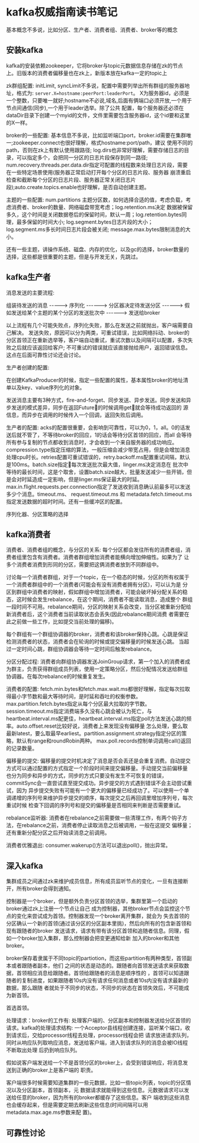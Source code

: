 # kafka权威指南读书笔记

基本概念不多说，比如分区、生产者、消费者组、消费者、broker等的概念

## 安装kafka

kafka的安装依赖zookeeper，它将broker与topic元数据信息存储在zk的节点上。旧版本的消费者偏移量也在zk上，新版本放在kafka一定的topic上

zk群组配置: initLimit, syncLimit不多说，配置中需要列举出所有群组的服务器地址，格式为: `server.X=hostname:peerPort:leaderPort`。
X为服务器id，必须是一个整数，只要唯一就好;hostname不必说,域名,后面有俩端口必须开放,一个用于节点间通信(同步),一个用于leader选举。除了公共
配置，每个服务器还必须在dataDir目录下创建一个myid的文件，文件里需要包含服务器id，这个id要和这里的X一样。

broker的一些配置: 基本信息不多说，比如监听端口port，broker.id需要在集群唯一;zookeeper.connect也很好理解，格式hostname:port/path，建议
使用不同的path，否则在zk上有默认使用跟路径; log.dirs也非常好理解，需要存储日志的目录，可以指定多个，会把同一分区的日志片段保存到同一路径;
num.recovery.threads.per.data.dir指定可配置的线程数来处理日志片段，需要在一些特定场景使用(服务器正常启动打开每个分区的日志片段、服务器
崩溃重启检查和截断每个分区的日志片段、服务器正常关闭日志片段);auto.create.topics.enable也好理解，是否自动创建主题。

主题的一些配置: num.partitions 主题分区数，如何选择合适的值，考虑负载，考虑消费者、broker的数量、网络磁盘带宽考虑；log.retention.ms决定
数据被保留多久，这个时间是关闭数据卷后的保留时间，默认一周；log.retention.bytes同理，最多保留的时间大小; log.segment.bytes日志片段的大小；
log.segment.ms多长时间日志片段会被关闭; message.max.bytes限制消息的大小。

还有一些主题，讲操作系统、磁盘、内存的优化，以及gc的选择，broker数量的选择，这些都是很重要的主题，但是与开发无关，先跳过。

## kafka生产者

消息发送的主要流程:

组装待发送的消息 -----> 序列化 ------> 分区器决定待发送分区 ------> 假如发送给某个主题的某个分区的发送批次中 ------> 发送给broker

以上流程有几个可能失败点，序列化失败，那么在发送之前就抛出，客户端需要自己解决。 发送失败，原因可以分为两类，可重试错误，比如网络抖动、broker的
分区首领正在重新选举等，客户端自动重试，重试次数以及间隔可以配置，多次失败之后就应该返回给客户; 不可重试的错误就应该直接抛给用户，返回错误信息。
这点在后面可靠性讨论还会讨论。

生产者创建的配置: 

在创建KafkaProducer的时候，指定一些配置的属性，基本属性broker的地址清单以及key、value序列化的对象。

发送消息主要有3种方式，fire-and-forget、同步发送、异步发送。同步发送和异步发送的模式差异，同步在返回Future的时候调用get就会等待成功返回的
源信息，而异步在调用的时候传入一个回调，返回失败后调用。

生产者的配置:  acks的配置很重要，会影响到可靠性，可以为0，1，all。0的话发送后就不管了，不等待broker的回应，1的话会等待分区首领的回应，而all
会等待所有参与复制的节点都收到消息时，才会收到一个来自服务器的成功响应。compression.type指定压缩的算法，一般压缩会减少带宽占用，但是会增加消息
处理cpu时长。retries配置可重试错误的，retry.backoff.ms配置重试间隔，默认是100ms。batch.size指定每次发送批次最大值，linger.ms决定消息在
批次中等待的最长时间，这是个取舍，设置batch.size越大，批量发送减少一些开销，但是会对时延造成一定影响，但是linger.ms保证最大的时延。
max.in.flight.requests.per.connection指定了发送收到消息确认前最多可以发送多少个消息。timeout.ms、 request.timeout.ms 和 
metadata.fetch.timeout.ms指定发送数据的超时时间。还有一些缓冲区的配置。

序列化器、分区策略的选择

## kafka消费者

消费者、消费者组的概念，与分区的关系: 每个分区都会发往所有的消费者组，消费者组里包含有消费者。消费者群组增加消费者能横向增加伸缩性。如果为了
让多个消费者消费到形同的分区，需要把这俩消费者放到不同群组中。

讨论每一个消费者群组，对于一个topic，在一个稳态的时候，分区的所有权属于一个消费者群组中的一个消费者(可能会有没有消费者拥有分区)，可以认为是
分区到群组中消费者的映射，假如群组中增加消费者，可能会破坏掉分配关系的稳态，这时候会发生rebalance，在这个期间，消费者不能读取消息，造成整个
群组一段时间不可用。rebalance期间，分区的映射关系会改变，当分区被重新分配给新消费者后，这个消费者当前读取状态会丢失(因此rebalance期间消费
者需要在此之前做一些工作，比如提交当前处理的偏移)。

每个群组有一个群组协调器的broker，消费者和该broker保持心跳。心跳是保证检测消费者的状态，消费者会在轮询的时候或提交偏移量的时候发送心跳。
当超过一定时间心跳，群组协调器会等待一定时间后触发rebalance。

分区分配过程: 消费者向群组协调器发送JoinGroup请求，第一个加入的消费者成为群主，负责获得群组成员列表，使用一定策略分区，然后分配情况发送给群组
协调器。在每次rebalance的时候重复发生。

消费者的配置: fetch.min.bytes和fetch.max.wait.ms都很好理解，指定每次拉取得最小字节数和最大等待时间，是时延和吞吐的权衡参数。
max.partition.fetch.bytes指定从每个分区最大拉取的字节数。session.timeout.ms指定消费端多久没有心跳会被认为死亡，与
heartbeat.interval.ms配更佳，heartbeat.interval.ms指定poll方法发送心跳的频率。auto.offset.reset比较好说，消费者上来发现没有偏移量
怎么处理，要么取最新latest，要么取最早earliest。partition.assignment.strategy指定分区的策略，默认有range和roundRobin两种。
max.poll.records控制单词调用call()返回的记录数量。

偏移量的提交: 偏移量的提交时机决定了消息是否会丢还是会重复消费。自动提交方式可以通过配置的方式指定一个阶段时间来提交偏移量。手动提交当前偏移量
也分为同步和异步的方式，同步的方式只要没有发生不可恢复的错误，commitSync会一直尝试直至提交成功。异步提交的方式遇到错误不会主动尝试重试，因为
异步提交失败有可能有一个更大的偏移量已经成功了。可以使用一个单调递增的序列号来维护异步提交的顺序，每次提交之后再回调里增加序列号，每次重试时候
检查下回调的序列号和提交的偏移量是否相同来判断是否需要重试。

rebalance监听器: 消费者在rebalance之前需要做一些清理工作，有两个钩子方法，在rebalance之前，消费者停止读取消息之后被调用，一般在这提交
偏移量；还有重新分配分区之后开始读消息之前调用。

消费者优雅退出: consumer.wakerup()方法可以退出poll()，抛出异常。

## 深入kafka

集群成员之间通过zk来维护成员信息，所有成员监听节点的变化，一旦有连接断开，所有broker会得到通知。

控制器是一个broker，但是额外负责分区首领的选举，集群里第一个启动的broker通过zk上注册一个节点让自己
成为控制器，其他broker节点会监控这个节点的变化来尝试成为首领。控制器发现一个broker离开集群，就会为
失去首领的分区确认一个新的首领(通过该分区的分区副本里挑)，然后向所有的包含新首领和现有跟随者的broker
发送请求，请求有带有该分区首领和追随者信息。同理，假如一个broker加入集群，那么控制器会把变更通知给新
加入的broker和其他broker。

broker保存着隶属于不同topic的partiotion，而这些partition有两种类型，首领副本或者跟随者副本，他们
之间的状态是动态的。跟随者向首领发送请求来获取数据，首领相应消息给跟随者。首领给跟随者的消息是顺序性的
，首领可以知道跟随者的复制进度，如果跟随者10s内没有请求任何消息或者10s内没有请求最新的数据，那么跟随
者就处于不同步的状态，不同步的状态在首领失效后，不可能成为新首领。

首选首领。

处理请求：broker的工作有: 处理客户端的、分区副本和控制器发送给分区首领的请求。kafka的处理请求结构:
一个Acceptor县线程创建连接，监听某个端口，收到请求后，交给processor线程去处理，processor线程会把
请求放进请求队列，同时从响应队列取响应消息，发送给客户端，进入到请求队列的消息会被IO线程不断取出处理
后扔到响应队列。

假如说客户端发送给一个不是首领分区的broker上，会受到错误响应，将消息发送到正确的broker上是客户端的
职责。

客户端很多时候需要知道集群的一些元数据，比如一些topic列表，topic的分区情况以及分区副本，首领副本，元
数据请求就能得到这些信息。元数据请求可以发送给任意的broker，因为所有的broker都缓存了这些信息。客户
端收到这些消息也会缓存起来，但是需要定期去刷新这些信息(时间间隔可以用metadata.max.age.ms参数来配
置)。

## 可靠性讨论